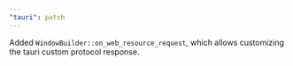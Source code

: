 ```yaml
---
"tauri": patch
---
```


Added `WindowBuilder::on_web_resource_request`, which allows customizing the tauri custom protocol response.
